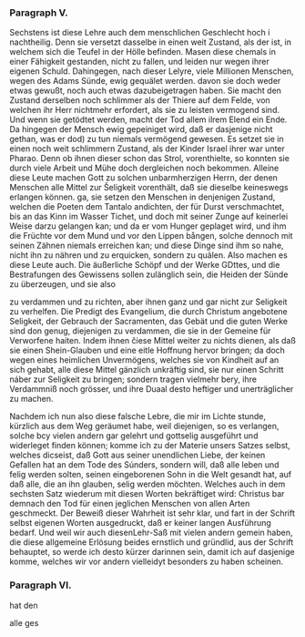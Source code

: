 
<!-- content-0131.xml Seite 173 -->
### Paragraph V. ###


Sechstens ist diese Lehre auch dem menschlichen
Geschlecht hoch i nachtheilig. Denn sie versetzt
dasselbe in einen weit Zustand, als der
ist, in welchem sich die Teufel in der Hölle befinden.
Masen diese chemals in einer Fähigkeit gestanden, nicht
zu fallen, und leiden nur wegen ihrer eigenen Schuld.
Dahingegen, nach dieser Lelyre, viele Millionen Menschen,
wegen des Adams Sünde, ewig gequälet werden.
davon sie doch weder etwas gewußt, noch auch etwas
dazubeigetragen haben. Sie macht den Zustand
derselben noch schlimmer als der Thiere auf dem Felde,
von welchen ihr Herr nichtmehr erfordert, als sie zu leisten
vermogend sind. Und wenn sie getödtet werden,
macht der Tod allem ilrem Elend ein Ende. Da hingegen
der Mensch ewig gepeiniget wird, daß er dasjenige
nicht gethan, was er dod) zu tun niemals vermögend
gewesen. Es setzet sie in einen noch weit schlimmern Zustand,
als der Kinder Israel ihrer war unter Pharao.
Denn ob ihnen dieser schon das Strol, vorenthielte, so
konnten sie durch viele Arbeit und Mühe doch dergleichen
noch bekommen. Alleine diese Leute machen Gott zu
solchen unbarmherzigen Herrn, der denen Menschen
alle Mittel zur Šeligkeit vorenthält, daß sie dieselbe
keineswegs erlangen können. ga, sie setzen den
Menschen in denjenigen Zustand, welchen die Poeten
dem Tantalo andichten, der für Durst verschmachtet,
bis an das Kinn im Wasser Tichet, und doch mit seiner
Zunge auf keinerlei Weise darzu gelangen kan; und da
er vom Hunger geplaget wird, und ihm die Früchte vor
dem Mund und vor den Lippen bången, solche dennoch
mit seinen Zähnen niemals erreichen kan; und diese
Dinge sind ihm so nahe, nicht ihn zu nähren und zu erquicken,
sondern zu quảlen. Also machen es diese Leute
auch. Die äußerliche Schöpf und der Werke GDttes,
und die Bestrafungen des Gewissens sollen zulänglich
sein, die Heiden der Sünde zu überzeugen, und sie also
<!-- Seite 174 -->
zu verdammen und zu richten, aber ihnen ganz und gar
nicht zur Seligkeit zu verhelfen. Die Predigt des 
Evangelium, die durch Christum angebotene Seligkeit, 
der Gebrauch der Sacramenten, das Gebät und die 
guten Werke sind don genug, diejenigen zu verdammen, 
die sie in der Gemeine für Verworfene haiten. 
Indem ihnen čiese Mittel weiter zu nichts dienen, als 
daß sie einen Shein-Glauben und eine eitle Hoffnung 
hervor bringen; da doch wegen eines heimlichen Unvermögens, 
welches sie von Kindheit auf an sich gehabt, 
alle diese Mittel gänzlich unkräftig sind, sie nur einen 
Schritt náber zur Seligkeit zu bringen; sondern tragen 
vielmehr bery, ihre Verdammniß noch grösser, und ihre 
Duaal desto heftiger und unerträglicher zu machen.

Nachdem ich nun also diese falsche Lebre, die mir im 
Lichte stunde, kürzlich aus dem Weg geräumet habe, 
weil diejenigen, so es verlangen, solche bcy vielen 
andern gar gelehrt und gottselig ausgeführt und widerleget finden 
können; komme ich zu der Materie unsers Satzes 
selbst, welches dicseist, daß Gott aus seiner unendlichen 
Liebe, der keinen Gefallen hat an dem Tode 
des Súnders, sondern will, daß alle leben und 
felig werden solten, seinen eingeborenen Sohn in
die Welt gesandt hat, auf daß alle, die an ihn 
glauben, selig werden möchten. Welches auch in
dem sechsten Satz wiederum mit diesen Worten bekräftiget
wird: Christus bar demnach den Tod für 
einen jeglichen Menschen von allen Arten geschmeckt. 
Der Beweiß dieser Wahrheit ist sehr klar, 
und fart in der Schrift selbst eigenen Worten ausgedruckt, 
daß er keiner langen Ausführung bedarf. Und 
weil wir auch diesenLehr-Saß mit vielen andern gemein 
haben, die diese allgemeine Erlösung beides ernstlich 
und gründlid, aus der Schrift behauptet, so werde ich 
desto kürzer darinnen sein, damit ich auf dasjenige komme, 
welches wir vor andern vielleidyt besonders zu haben 
scheinen.
<!-- Seite 174 -->

### Paragraph  VI. ###

hat den

alle ges
